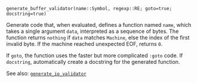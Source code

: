 ```
generate_buffer_validator(name::Symbol, regexp::RE; goto=true; docstring=true)
```

Generate code that, when evaluated, defines a function named `name`, which takes a single argument `data`, interpreted as a sequence of bytes. The function returns `nothing` if `data` matches `Machine`, else the index of the first invalid byte. If the machine reached unexpected EOF, returns `0`.

If `goto`, the function uses the faster but more complicated `:goto` code.
If `docstring`, automatically create a docstring for the generated function.

See also: [`generate_io_validator`](@ref)

